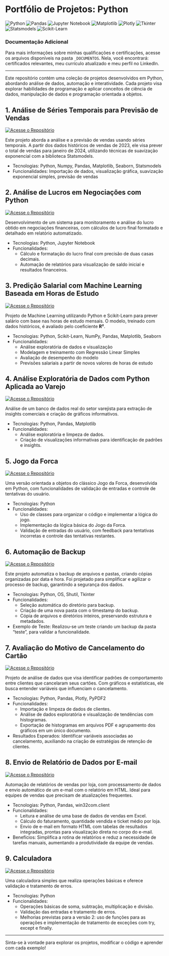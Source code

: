 # Portfólio de Projetos: Python
![Python](https://img.shields.io/badge/Python-3776AB?style=for-the-badge&logo=python&logoColor=white)
![Pandas](https://img.shields.io/badge/Pandas-150458?style=for-the-badge&logo=pandas&logoColor=white)
![Jupyter Notebook](https://img.shields.io/badge/Jupyter%20Notebook-F37626?style=for-the-badge&logo=jupyter&logoColor=white)
![Matplotlib](https://img.shields.io/badge/Matplotlib-11557c?style=for-the-badge)
![Plotly](https://img.shields.io/badge/Plotly-3F4F75?style=for-the-badge&logo=plotly&logoColor=white)
![Tkinter](https://img.shields.io/badge/Tkinter-FF6F00?style=for-the-badge&logo=python&logoColor=white)
![Statsmodels](https://img.shields.io/badge/statsmodels-3776AB?style=for-the-badge&logo=python&logoColor=white)
![Scikit-Learn](https://img.shields.io/badge/Scikit--Learn-0A0A0A?style=for-the-badge&logo=scikit-learn)

### Documentação Adicional
Para mais informações sobre minhas qualificações e certificações, acesse os arquivos disponíveis na pasta <code>_DOCUMENTOS</code>. Nela, você encontrará: certificados relevantes, meu currículo atualizado e meu perfil no LinkedIn.

<hr> 

Este repositório contém uma coleção de projetos desenvolvidos em Python, abordando análise de dados, automação e interatividade. Cada projeto visa explorar habilidades de programação e aplicar conceitos de ciência de dados, manipulação de dados e programação orientada a objetos.

## 1. Análise de Séries Temporais para Previsão de Vendas
[![Acesse o Repositório](https://img.shields.io/badge/Acesse%20o%20Reposit%C3%B3rio-gray?style=for-the-badge)](https://github.com/vitoriapguimaraes/portifolio-python-data_science/tree/main/Previs%C3%A3o%20de%20Vendas%20com%20Suaviza%C3%A7%C3%A3o%20Exponencial)

Este projeto aborda a análise e a previsão de vendas usando séries temporais. A partir dos dados históricos de vendas de 2023, ele visa prever o total de vendas para janeiro de 2024, utilizando técnicas de suavização exponencial com a biblioteca Statsmodels.
- Tecnologias: Python, Numpy, Pandas, Matplotlib, Seaborn, Statsmodels
- Funcionalidades: Importação de dados, visualização gráfica, suavização exponencial simples, previsão de vendas

## 2. Análise de Lucros em Negociações com Python
[![Acesse o Repositório](https://img.shields.io/badge/Acesse%20o%20Reposit%C3%B3rio-gray?style=for-the-badge)](https://github.com/vitoriapguimaraes/portifolio-python-data_science/tree/main/An%C3%A1lise%20Estat%C3%ADstica%20com%20Statsmodels)

Desenvolvimento de um sistema para monitoramento e análise do lucro obtido em negociações financeiras, com cálculos de lucro final formatado e detalhado em relatório automatizado.
- Tecnologias: Python, Jupyter Notebook
- Funcionalidades:
    - Cálculo e formatação do lucro final com precisão de duas casas decimais.
    - Automação de relatórios para visualização de saldo inicial e resultados financeiros.

## 3. Predição Salarial com Machine Learning Baseada em Horas de Estudo
[![Acesse o Repositório](https://img.shields.io/badge/Acesse%20o%20Reposit%C3%B3rio-gray?style=for-the-badge)](https://github.com/vitoriapguimaraes/portifolio-python-data_science/tree/main/Machine%20Learning%20para%20Predi%C3%A7%C3%A3o%20Salarial)

Projeto de Machine Learning utilizando Python e Scikit-Learn para prever salário com base nas horas de estudo mensais. O modelo, treinado com dados históricos, é avaliado pelo coeficiente **R&sup2;**.
- Tecnologias: Python, Scikit-Learn, NumPy, Pandas, Matplotlib, Seaborn
- Funcionalidades:
    - Análise exploratória de dados e visualização
    - Modelagem e treinamento com Regressão Linear Simples
    - Avaliação de desempenho do modelo
    - Previsões salariais a partir de novos valores de horas de estudo

## 4. Análise Exploratória de Dados com Python Aplicada ao Varejo
[![Acesse o Repositório](https://img.shields.io/badge/Acesse%20o%20Reposit%C3%B3rio-gray?style=for-the-badge)](https://github.com/vitoriapguimaraes/portifolio-python-data_science/tree/main/Analise%20de%20Vendas)

Análise de um banco de dados real do setor varejista para extração de insights comerciais e criação de gráficos informativos.
- Tecnologias: Python, Pandas, Matplotlib
- Funcionalidades:
    - Análise exploratória e limpeza de dados.
    - Criação de visualizações informativas para identificação de padrões e insights.

## 5. Jogo da Forca
[![Acesse o Repositório](https://img.shields.io/badge/Acesse%20o%20Reposit%C3%B3rio-gray?style=for-the-badge)](https://github.com/vitoriapguimaraes/portifolio-python-data_science/tree/main/Jogo%20da%20Forca)

Uma versão orientada a objetos do clássico Jogo da Forca, desenvolvida em Python, com funcionalidades de validação de entradas e controle de tentativas do usuário.
- Tecnologias: Python
- Funcionalidades:
    - Uso de classes para organizar o código e implementar a lógica do jogo.
    - Implementação da lógica básica do Jogo da Forca.
    - Validação de entradas do usuário, com feedback para tentativas incorretas e controle das tentativas restantes.

## 6. Automação de Backup
[![Acesse o Repositório](https://img.shields.io/badge/Acesse%20o%20Reposit%C3%B3rio-gray?style=for-the-badge)](https://github.com/vitoriapguimaraes/portifolio-python-data_science/tree/main/Automo%C3%A7%C3%A3o%20de%20backup)

Este projeto automatiza o backup de arquivos e pastas, criando cópias organizadas por data e hora. Foi projetado para simplificar e agilizar o processo de backup, garantindo a segurança dos dados.

- Tecnologias: Python, OS, Shutil, Tkinter
- Funcionalidades:
    - Seleção automática do diretório para backup.
    - Criação de uma nova pasta com o timestamp do backup.
    - Cópia de arquivos e diretórios inteiros, preservando estrutura e metadados.
- Exemplo de Teste: Realizou-se um teste criando um backup da pasta “teste”, para validar a funcionalidade.

## 7. Avaliação do Motivo de Cancelamento do Cartão
[![Acesse o Repositório](https://img.shields.io/badge/Acesse%20o%20Reposit%C3%B3rio-gray?style=for-the-badge)](https://github.com/vitoriapguimaraes/portifolio-python-data_science/tree/main/Avalia%C3%A7%C3%A3o%20Cancelamento%20de%20Cart%C3%A3o)

Projeto de análise de dados que visa identificar padrões de comportamento entre clientes que cancelaram seus cartões. Com gráficos e estatísticas, ele busca entender variáveis que influenciam o cancelamento.

- Tecnologias: Python, Pandas, Plotly, PyPDF2
- Funcionalidades:
    - Importação e limpeza de dados de clientes.
    - Análise de dados exploratória e visualização de tendências com histogramas.
    - Exportação de histogramas em arquivos PDF e agrupamento dos gráficos em um único documento.
- Resultados Esperados: Identificar variáveis associadas ao cancelamento, auxiliando na criação de estratégias de retenção de clientes.

## 8. Envio de Relatório de Dados por E-mail
[![Acesse o Repositório](https://img.shields.io/badge/Acesse%20o%20Reposit%C3%B3rio-gray?style=for-the-badge)](https://github.com/vitoriapguimaraes/portifolio-python-data_science/tree/main/Relat%C3%B3rio%20de%20Dados%20por%20Email)

Automação de relatórios de vendas por loja, com processamento de dados e envio automático de um e-mail com o relatório em HTML. Ideal para equipes de vendas que precisam de atualizações frequentes.

- Tecnologias: Python, Pandas, win32com.client
- Funcionalidades:
    - Leitura e análise de uma base de dados de vendas em Excel.
    - Cálculo do faturamento, quantidade vendida e ticket médio por loja.
    - Envio de e-mail em formato HTML com tabelas de resultados integradas, prontas para visualização direta no corpo do e-mail.
- Benefícios: Simplifica a rotina de relatórios e reduz a necessidade de tarefas manuais, aumentando a produtividade da equipe de vendas.

## 9. Calculadora
[![Acesse o Repositório](https://img.shields.io/badge/Acesse%20o%20Reposit%C3%B3rio-gray?style=for-the-badge)](https://github.com/vitoriapguimaraes/portifolio-python-data_science/tree/main/Calculadora)

Uma calculadora simples que realiza operações básicas e oferece validação e tratamento de erros.
- Tecnologias: Python
- Funcionalidades:
    - Operações básicas de soma, subtração, multiplicação e divisão.
    - Validação das entradas e tratamento de erros.
    - Melhorias previstas para a versão 2: uso de funções para as operações e implementação de tratamento de exceções com try, except e finally.

<hr>

Sinta-se à vontade para explorar os projetos, modificar o código e aprender com cada exemplo!
